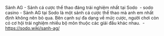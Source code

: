 Sảnh AG - Sảnh cá cược thể thao đáng trải nghiệm nhất tại Sodo  - sodo casino - Sảnh AG tại Sodo là một sảnh cá cược thể thao mà anh em nhất định không nên bỏ qua. Bên cạnh sự đa dạng về mức cược, người chơi còn có cơ hội trải nghiệm nhiều bộ môn thuộc các giải đấu khác nhau.  - https://sodo.wiki/sanh-ag/

